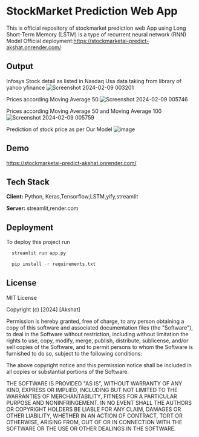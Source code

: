 
# StockMarket Prediction Web App
This is official repository of stockmarket prediction web App
using Long Short-Term Memory (LSTM) is a type of recurrent neural network (RNN) Model
Official deployment:https://stockmarketai-predict-akshat.onrender.com/




## Output
Infosys Stock detail as listed in Nasdaq Usa data taking from library of yahoo yfinance
![Screenshot 2024-02-09 003201](https://github.com/akshats1/StockMarket_AI/assets/6964294/4d86906d-000c-4a08-bf90-5ebfeefd8f18)

Prices according Moving Average 50
![Screenshot 2024-02-09 005746](https://github.com/akshats1/StockMarket_AI/assets/6964294/fb84f9ee-11cf-412e-9c2b-0448293b7901)

Prices according Moving Average 50 and Moving Average 100
![Screenshot 2024-02-09 005759](https://github.com/akshats1/StockMarket_AI/assets/6964294/aa7ddd4d-93ae-4718-a5a4-28faf3f8ce46)


Prediction of stock price as per Our Model
![image](https://github.com/akshats1/StockMarket_AI/assets/6964294/140e7567-8a73-44e3-b28b-e42085a9a1d9)




## Demo

https://stockmarketai-predict-akshat.onrender.com/

## Tech Stack

**Client:** Python, Keras,Tensorflow,LSTM,yify,streamlit

**Server:** streamlit,render.com

## Deployment

To deploy this project run


```bash
  streamlit run app.py
```
```bash
  pip install -r requirements.txt
```



## License
MIT License

Copyright (c) [2024] [Akshat]

Permission is hereby granted, free of charge, to any person obtaining a copy
of this software and associated documentation files (the "Software"), to deal
in the Software without restriction, including without limitation the rights
to use, copy, modify, merge, publish, distribute, sublicense, and/or sell
copies of the Software, and to permit persons to whom the Software is
furnished to do so, subject to the following conditions:

The above copyright notice and this permission notice shall be included in all
copies or substantial portions of the Software.

THE SOFTWARE IS PROVIDED "AS IS", WITHOUT WARRANTY OF ANY KIND, EXPRESS OR
IMPLIED, INCLUDING BUT NOT LIMITED TO THE WARRANTIES OF MERCHANTABILITY,
FITNESS FOR A PARTICULAR PURPOSE AND NONINFRINGEMENT. IN NO EVENT SHALL THE
AUTHORS OR COPYRIGHT HOLDERS BE LIABLE FOR ANY CLAIM, DAMAGES OR OTHER
LIABILITY, WHETHER IN AN ACTION OF CONTRACT, TORT OR OTHERWISE, ARISING FROM,
OUT OF OR IN CONNECTION WITH THE SOFTWARE OR THE USE OR OTHER DEALINGS IN THE
SOFTWARE.
